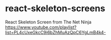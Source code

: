 # react-skeleton-screens
React Skeleton Screen from The Net Ninja https://www.youtube.com/playlist?list=PL4cUxeGkcC9i6bZhMuAzQpC6YgLmB4k4-
